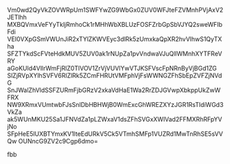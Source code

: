 Vm0wd2QyVkZOVWRpUm1SWFYwZG9WbGx0ZUV0WFJteFZVMnhPVjAxV2JETlhh
MXBQVmxVeFYyTkljRmhoCk1rMHhWbXBLUzFOSFZrbGpSbVJYQ2sweWFIbFdi
VEI0VXpGSmVWUnJiR2xTYlZKWVEyc3dlRk5zUmxkaQpXR2hvVlhwS1QyTXha
SFZTYkdScFVteHdkMUV5ZUV0ak1rNUpZa1pvVndwaVJuQllWMnhXYTFReVRY
aGoKUld4VllrWmFjRlZ0TlVOV1ZrVjVUVlYwVTJKSFVscFpNRnByVjBGd1ZG
SlZjRVpXYlhSVFV6RlZlRk5ZCmFHRUtVMFphVjFsWWNGZFhSbEpZVFZjNVdG
SnJWalZhVldSSFZURmFjbGRzV2xkaVdHaE1Wa2RrZDJGVwpXbkppUkZwWFRX
NW9XRmxVUmtwbFJsSnlDbHBHWjB0WmExcGhWREZXYzJGR1RsTldiWGd3VkZa
ak5WUnMKU25Sa1JFNVdZa1pLZWxaV1dsZFhSVGxXWlVad2FFMXRhRFpYVjNo
SFpHeE5lUXBTYmxKV1lteEdURkV5Ck5VTmhSMFp1VUZRd1MwTnRhSE5sVVQw
OUNncG9ZV2c9Cgp6dmo=

fbb